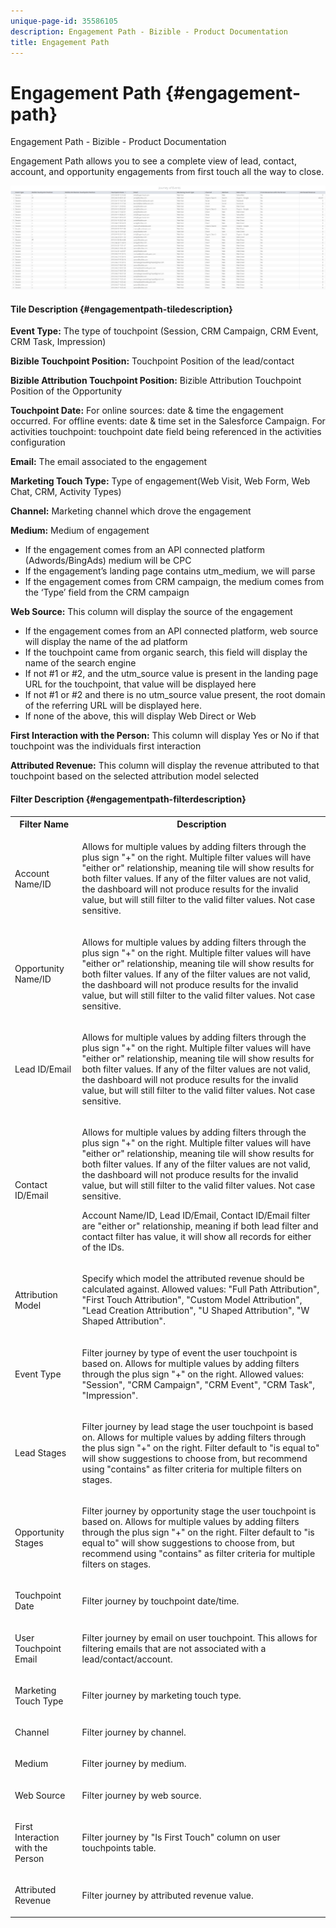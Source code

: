 ```yaml
---
unique-page-id: 35586105
description: Engagement Path - Bizible - Product Documentation
title: Engagement Path
---
```


# Engagement Path {#engagement-path}

Engagement Path - Bizible - Product Documentation

Engagement Path allows you to see a complete view of lead, contact, account, and opportunity engagements from first touch all the way to close.

![](assets/one-2.png)

#### Tile Description {#engagementpath-tiledescription}

**Event Type:** The type of touchpoint (Session, CRM Campaign, CRM Event, CRM Task, Impression)

**Bizible Touchpoint Position:** Touchpoint Position of the lead/contact

**Bizible Attribution Touchpoint Position:** Bizible Attribution Touchpoint Position of the Opportunity

**Touchpoint Date:** For online sources: date & time the engagement occurred. For offline events: date & time set in the Salesforce Campaign. For activities touchpoint: touchpoint date field being referenced in the activities configuration

**Email:** The email associated to the engagement

**Marketing Touch Type:** Type of engagement(Web Visit, Web Form, Web Chat, CRM, Activity Types)

**Channel:** Marketing channel which drove the engagement

**Medium:** Medium of engagement

* If the engagement comes from an API connected platform (Adwords/BingAds) medium will be CPC
* If the engagement’s landing page contains utm_medium, we will parse
* If the engagement comes from CRM campaign, the medium comes from the ‘Type’ field from the CRM campaign

**Web Source:** This column will display the source of the engagement

* If the engagement comes from an API connected platform, web source will display the name of the ad platform
* If the touchpoint came from organic search, this field will display the name of the search engine
* If not #1 or #2, and the utm_source value is present in the landing page URL for the touchpoint, that value will be displayed here
* If not #1 or #2 and there is no utm_source value present, the root domain of the referring URL will be displayed here.
* If none of the above, this will display Web Direct or Web

**First Interaction with the Person:** This column will display Yes or No if that touchpoint was the individuals first interaction

**Attributed Revenue:** This column will display the revenue attributed to that touchpoint based on the selected attribution model selected

#### Filter Description {#engagementpath-filterdescription}

<table class="wrapped confluenceTable"> 
 <colgroup> 
  <col> 
  <col> 
 </colgroup> 
 <tbody> 
  <tr> 
   <th>Filter Name</th> 
   <th>Description</th> 
  </tr> 
  <tr> 
   <td><p>Account Name/ID</p></td> 
   <td><p>Allows for multiple values by adding filters through the plus sign "+" on the right. Multiple filter values will have "either or" relationship, meaning tile will show results for both filter values. If any of the filter values are not valid, the dashboard will not produce results for the invalid value, but will still filter to the valid filter values. Not case sensitive.</p></td> 
  </tr> 
  <tr> 
   <td><p>Opportunity Name/ID</p></td> 
   <td><p>Allows for multiple values by adding filters through the plus sign "+" on the right. Multiple filter values will have "either or" relationship, meaning tile will show results for both filter values. If any of the filter values are not valid, the dashboard will not produce results for the invalid value, but will still filter to the valid filter values. Not case sensitive.</p></td> 
  </tr> 
  <tr> 
   <td><p>Lead ID/Email</p></td> 
   <td><p>Allows for multiple values by adding filters through the plus sign "+" on the right. Multiple filter values will have "either or" relationship, meaning tile will show results for both filter values. If any of the filter values are not valid, the dashboard will not produce results for the invalid value, but will still filter to the valid filter values. Not case sensitive.</p></td> 
  </tr> 
  <tr> 
   <td><p>Contact ID/Email</p></td> 
   <td><p>Allows for multiple values by adding filters through the plus sign "+" on the right. Multiple filter values will have "either or" relationship, meaning tile will show results for both filter values. If any of the filter values are not valid, the dashboard will not produce results for the invalid value, but will still filter to the valid filter values. Not case sensitive.</p><p>Account Name/ID, Lead ID/Email, Contact ID/Email filter are "either or" relationship, meaning if both lead filter and contact filter has value, it will show all records for either of the IDs.</p></td> 
  </tr> 
  <tr> 
   <td><p>Attribution Model</p></td> 
   <td><p>Specify which model the attributed revenue should be calculated against. Allowed values: "Full Path Attribution", "First Touch Attribution", "Custom Model Attribution", "Lead Creation Attribution", "U Shaped Attribution", "W Shaped Attribution".</p></td> 
  </tr> 
  <tr> 
   <td><p>Event Type</p></td> 
   <td><p>Filter journey by type of event the user touchpoint is based on. Allows for multiple values by adding filters through the plus sign "+" on the right. Allowed values: "Session", "CRM Campaign", "CRM Event", "CRM Task", "Impression".</p></td> 
  </tr> 
  <tr> 
   <td><p>Lead Stages</p></td> 
   <td><p>Filter journey by lead stage the user touchpoint is based on. Allows for multiple values by adding filters through the plus sign "+" on the right. Filter default to "is equal to" will show suggestions to choose from, but recommend using "contains" as filter criteria for multiple filters on stages.</p></td> 
  </tr> 
  <tr> 
   <td><p>Opportunity Stages</p></td> 
   <td><p>Filter journey by opportunity stage the user touchpoint is based on. Allows for multiple values by adding filters through the plus sign "+" on the right. Filter default to "is equal to" will show suggestions to choose from, but recommend using "contains" as filter criteria for multiple filters on stages.</p></td> 
  </tr> 
  <tr> 
   <td><p>Touchpoint Date</p></td> 
   <td><p>Filter journey by touchpoint date/time.</p></td> 
  </tr> 
  <tr> 
   <td><p>User Touchpoint Email</p></td> 
   <td><p>Filter journey by email on user touchpoint. This allows for filtering emails that are not associated with a lead/contact/account.</p></td> 
  </tr> 
  <tr> 
   <td><p>Marketing Touch Type</p></td> 
   <td><p>Filter journey by marketing touch type.</p></td> 
  </tr> 
  <tr> 
   <td><p>Channel</p></td> 
   <td><p>Filter journey by channel.</p></td> 
  </tr> 
  <tr> 
   <td><p>Medium</p></td> 
   <td><p>Filter journey by medium.</p></td> 
  </tr> 
  <tr> 
   <td><p>Web Source</p></td> 
   <td><p>Filter journey by web source.</p></td> 
  </tr> 
  <tr> 
   <td><p>First Interaction with the Person</p></td> 
   <td><p>Filter journey by "Is First Touch" column on user touchpoints table.</p></td> 
  </tr> 
  <tr> 
   <td><p>Attributed Revenue</p></td> 
   <td><p>Filter journey by attributed revenue value.</p></td> 
  </tr> 
 </tbody> 
</table>

